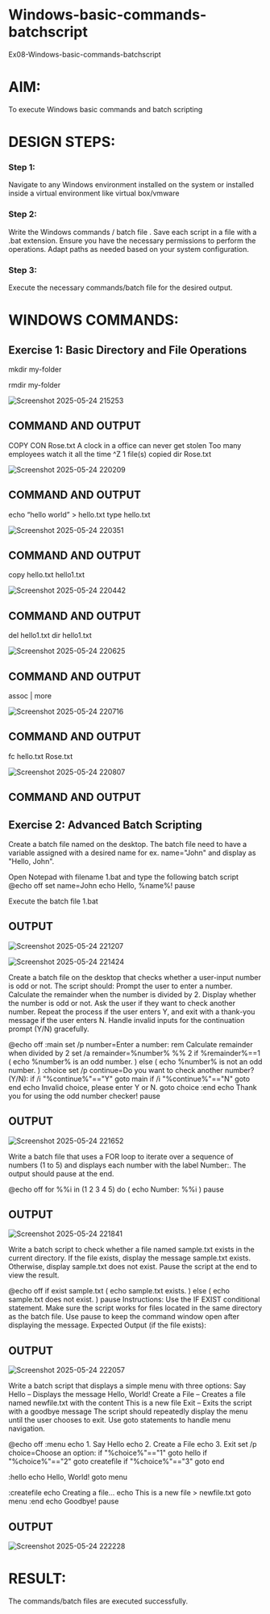 # Windows-basic-commands-batchscript
Ex08-Windows-basic-commands-batchscript

# AIM:
To execute Windows basic commands and batch scripting

# DESIGN STEPS:

### Step 1:

Navigate to any Windows environment installed on the system or installed inside a virtual environment like virtual box/vmware 

### Step 2:

Write the Windows commands / batch file . Save each script in a file with a .bat extension. Ensure you have the necessary permissions to perform the operations. Adapt paths as needed based on your system configuration.
### Step 3:

Execute the necessary commands/batch file for the desired output. 




# WINDOWS COMMANDS:
## Exercise 1: Basic Directory and File Operations
mkdir my-folder

rmdir my-folder

![Screenshot 2025-05-24 215253](https://github.com/user-attachments/assets/8f413fef-2214-400e-8a62-986ae7639336)

## COMMAND AND OUTPUT
COPY CON Rose.txt
A clock in a office can never get stolen
Too many employees watch it all the time
^Z
1 file(s) copied
dir Rose.txt

![Screenshot 2025-05-24 220209](https://github.com/user-attachments/assets/efb73e03-2a8a-46ee-b63a-aeaee598030a)

## COMMAND AND OUTPUT
echo “hello world” > hello.txt
type hello.txt

![Screenshot 2025-05-24 220351](https://github.com/user-attachments/assets/14bd1387-e3c4-482c-b469-d7b052a7f529)

## COMMAND AND OUTPUT
copy hello.txt hello1.txt

![Screenshot 2025-05-24 220442](https://github.com/user-attachments/assets/aea92769-e545-4697-a7e8-37ddb70bb426)

## COMMAND AND OUTPUT
del hello1.txt
dir hello1.txt

![Screenshot 2025-05-24 220625](https://github.com/user-attachments/assets/43775296-18e0-4f37-b1a8-cae8c9ca987a)

## COMMAND AND OUTPUT
assoc | more

![Screenshot 2025-05-24 220716](https://github.com/user-attachments/assets/6dc88484-4948-4cf4-8824-588a27ea7e6b)

## COMMAND AND OUTPUT
fc hello.txt Rose.txt

![Screenshot 2025-05-24 220807](https://github.com/user-attachments/assets/c0c45d4e-7e9f-4387-b2ca-c28ac75b8cee)

## COMMAND AND OUTPUT

## Exercise 2: Advanced Batch Scripting
Create a batch file named on the desktop. The batch file need to have a variable assigned with a desired name for ex. name="John" and display as "Hello, John".

Open Notepad with filename 1.bat and type the following batch script
@echo off
set name=John
echo Hello, %name%!
pause

Execute the batch file 1.bat

## OUTPUT

![Screenshot 2025-05-24 221207](https://github.com/user-attachments/assets/34d6d25e-1c15-4d7b-80c7-ba49bbde05dd)

![Screenshot 2025-05-24 221424](https://github.com/user-attachments/assets/e4eb38e6-3815-4609-b17a-c16e19d5838c)


Create a batch file  on the desktop that checks whether a user-input number is odd or not. The script should:
Prompt the user to enter a number.
Calculate the remainder when the number is divided by 2.
Display whether the number is odd or not.
Ask the user if they want to check another number.
Repeat the process if the user enters Y, and exit with a thank-you message if the user enters N.
Handle invalid inputs for the continuation prompt (Y/N) gracefully.

@echo off
:main
set /p number=Enter a number: 
rem Calculate remainder when divided by 2
set /a remainder=%number% %% 2
if %remainder%==1 (
    echo %number% is an odd number.
) else (
    echo %number% is not an odd number.
)
:choice
set /p continue=Do you want to check another number? (Y/N): 
if /i "%continue%"=="Y" goto main
if /i "%continue%"=="N" goto end
echo Invalid choice, please enter Y or N.
goto choice
:end
echo Thank you for using the odd number checker!
pause

## OUTPUT

![Screenshot 2025-05-24 221652](https://github.com/user-attachments/assets/cf7cf321-29b7-41d2-b3d8-9208c2e37ae0)



Write a batch file that uses a FOR loop to iterate over a sequence of numbers (1 to 5) and displays each number with the label Number:. The output should pause at the end.

@echo off
for %%i in (1 2 3 4 5) do (
    echo Number: %%i
)
pause

## OUTPUT

![Screenshot 2025-05-24 221841](https://github.com/user-attachments/assets/507647cf-6fe1-4846-9aad-30b6cdfeb6ad)



Write a batch script to check whether a file named sample.txt exists in the current directory. If the file exists, display the message sample.txt exists. Otherwise, display sample.txt does not exist. Pause the script at the end to view the result.

@echo off
if exist sample.txt (
    echo sample.txt exists.
) else (
    echo sample.txt does not exist.
)
pause
Instructions:
Use the IF EXIST conditional statement.
Make sure the script works for files located in the same directory as the batch file.
Use pause to keep the command window open after displaying the message.
Expected Output (if the file exists):

## OUTPUT

![Screenshot 2025-05-24 222057](https://github.com/user-attachments/assets/99deb1c1-610f-4580-ada3-3f37395c3e3c)

Write a batch script that displays a simple menu with three options:
Say Hello – Displays the message Hello, World!
Create a File – Creates a file named newfile.txt with the content This is a new file
Exit – Exits the script with a goodbye message
The script should repeatedly display the menu until the user chooses to exit. Use goto statements to handle menu navigation.

@echo off
:menu
echo 1. Say Hello
echo 2. Create a File
echo 3. Exit
set /p choice=Choose an option: 
if "%choice%"=="1" goto hello
if "%choice%"=="2" goto createfile
if "%choice%"=="3" goto end

:hello
echo Hello, World!
goto menu

:createfile
echo Creating a file...
echo This is a new file > newfile.txt
goto menu
:end
echo Goodbye!
pause


## OUTPUT

![Screenshot 2025-05-24 222228](https://github.com/user-attachments/assets/9fa97c62-d619-4a29-bc1b-32ac1581eb06)

# RESULT:
The commands/batch files are executed successfully.

